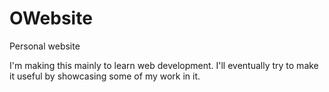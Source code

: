 # OWebsite
Personal website

I'm making this mainly to learn web development. I'll eventually try to make it useful by showcasing some of my work in it.
